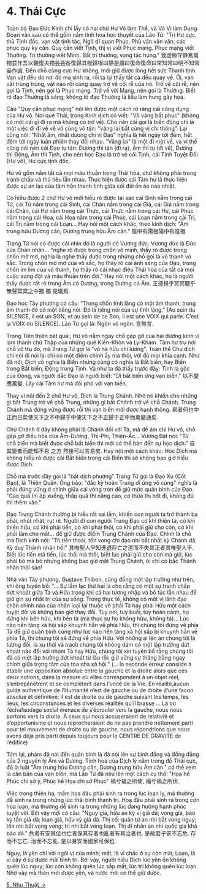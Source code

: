 # 4. Thái Cực

Toàn bộ Đạo Đức Kinh chỉ lấy có hai chữ Hư Vô làm Thể, và Vô Vi làm Dụng. Đoạn 
văn sau có thể gồm nắm tinh hoa học thuyết của Lão Tử: "Trí Hư cực, thủ Tịnh 
đốc, vạn vật tịnh tác. Ngô dĩ quan Phục. Phù vận vân vân, các phục quy kỳ căn. 
Quy căn viết Tịnh, thị vị viết Phục mạng. Phục mạng viết Thường. Tri thường viết 
Minh. Bất tri thường, vọng tác hung."
致虚極守静篤萬物並作吾以觀復夫物芸芸各復歸其根歸根曰静是謂曰復命復命曰常知常曰明不知常妄作凶.
Đến chỗ cùng cực Hư không, mới giữ được lòng hết sức Thanh tịnh. Vạn vật đều do
nơi đó mà sinh ra, rồi ta lại thấy tất cả đều quay về. Ôi, vạn vật trùng trùng,
vật nào rồi cũng quay trở về cội rễ của nó. Trở về cội rễ, nên gọi là Tịnh, nên 
gọi là Phục mạng. Trở về với Mạng, nên gọi là Thường. Biết rõ đạo Thường là 
sáng; không tỏ đạo Thường là liều làm hung gây họa.

Câu "Quy căn phục mạng" nói lên được một cách rõ ràng cái công dụng của Hư vô.
Nơi quẻ Thái, trong Kinh dịch có viết: "Vô vãng bất phục" (không có một cái gì
đi ra mà không có trở về). Cho nên cái gọi là biến động chỉ là một việc đi đi về
về vô cùng vô tận: "vãng lai bất cùng vị chi thông". Lại cũng nói: "Nhất âm,
nhất dương chi vị Đạo" nghĩa là hết ngày tới đêm, hết đêm tới ngày luân phiên
thay đổi nhau. "Vãng lai" là một đi một về, và vì thế cũng nói nên cái Đạo tụ
tán: Dương thì tán (đi ra), Âm thì tụ (đi về), Dương thì Động, Âm thì Tịnh, cho
nên học Đạo là trở về cõi Tịnh, cái Tịnh Tuyệt Đối (Hư vô), Hư cực tịnh đốc.

Hư vô gồm nắm tất cả mọi mâu thuẫn trong Thái hòa, chứ không phải trong tranh
chấp và thủ tiêu lẫn nhau. Thực hiện được cái Tâm hư là thực hiện được sự an lạc
của tâm hồn thanh tịnh giữa cõi đời ồn ào náo nhiệt.

Có hiểu được 2 chữ Hư vô mới hiểu rõ được tại sao cái Sinh nằm trong cái Tử, cái
Tử nằm trong cái Sinh, cái Chân nằm trong cái Giả, cái Giả nằm trong cái Chân,
cái Hư nằm trong cái Thực, cái Thực nằm trong cái Hư, cái Phúc nằm trong cái
Họa, cái Họa nằm trong cái Phúc, cái Loạn nằm trong cái Trị, cái Trị nằm trong
cái Loạn... Hay nói một cách khác, theo kinh dịch: "Âm trung hữu Dương căn,
Dương trung hữu Âm căn." 陰中有陽根陽中有陰根.

Trang Tử nói có được cái nhìn đó là người có Vương đức. Vương đức là Đức của
Chân nhân... "nghe rõ được trong chốn vô minh, thấy rõ được trong chốn mờ mờ,
nghĩa là nghe thấy được trong những chỗ gọi là vô thanh vô sắc. Trong chốn mờ
mờ của vô sắc, họ thấy rõ cái ánh sáng của Đạo, trong chốn im lìm của vô thanh,
họ thấy rõ cái nhạc điệu Thái hòa của tất cả mọi cuộc xung đột và mâu thuẫn trên
đời." Hay nói một cách khác, họ là người thấy được rất rõ trong Âm có Dương,
trong Dương có Âm. 王德視乎冥冥聽乎無聲冥冥之中獨 獨 見曉焉.

Đạo học Tây phương có câu: "Trong chốn tĩnh lặng có một âm thanh, trong âm thanh
đó có một tiếng nói. Đó là tiếng nói của sự tĩnh lặng." (Au sein du SILENCE, il
est un SON, et au sein de ce Son, il est une VOIX qui parle. C’est la VOIX du
SILENCE). Lão Tử gọi là: Ngôn vô ngôn. 言無言.

Trong Tiên thiên bát quái, Hư vô nằm ngay chỗ gặp gỡ của hai đường kinh vĩ làm
thành chữ Thập của những quẻ Kiền-Khôn và Ly-Khảm. Tâm hư trụ nơi chỗ vô trụ đó,
mà Trang Tử gọi là "vô hà hữu chi lương". Toàn thể Chu dịch chỉ nói đi nói lại
chỉ có một điểm chính ấy mà thôi, với đủ mọi khía cạnh. Như đã nói, Dịch có
nghĩa là Biến nhưng cũng có nghĩa là Bất biến, hay Biến trong Bất biến, Động
trong Tịnh. Và như ta đã thấy trước đây: Tịnh là gốc của Động, và người đắc Đạo
là người biết: "Dĩ bất biến ứng vạn biến." 以不變應萬變. Lấy cái Tâm hư mà đối
phó với vạn biến.

Thay vì nói đến 2 chữ Hư vô, Dịch là Trung Chánh. Nhờ nó khiến cho những gì bất
Trung trở về chỗ Trung, những gì bất Chánh trở về chỗ Chánh. Trung Chánh mà đứng
vững được rồi thì vạn biến mới được hanh thông.
易者何也中正而已矣使天下之不中歸于中使天下之不正歸于正中而萬變通矣.

Chữ Chánh ở đây không phải là Chánh đối với Tà, mà để ám chỉ Hư vô, chỗ gặp gỡ
điều hòa của Âm-Dương, Thị-Phi, Thiện-Ác... Vương Bật nói: "Từ chỗ biến mà biết
được chỗ bất biến thì mới có thể bàn đến sự học dịch."
自其變者而能知不易 之方 然後可以言易矣. Hay nói một cách khác: Học Dịch mà không
hiểu rõ được cái Bất biến trong cái Biến thì sẽ không bao giờ hiểu được Dịch.

Chỗ mà trước đây gọi là "bất dịch phương" Trang Tử gọi là Đạo Xu (Cốt Đạo), là
Thiên Quân. Ông bảo: "đắc kỳ hoàn Trung dĩ ứng vô cùng" nghĩa là phải đứng vững
ở chính giữa cái vòng tròn để giữ mức quân bình của Đạo. "Cao quá thì ép xuống,
thấp quá thì nâng cao, có thừa thì bớt đi, không đủ thì thêm vào."

Đạo Trung Chánh thường bị hiểu rất sai lầm, khiến con người ta trở thành ba
phải, nhút nhát, rụt rè. Người đi con người Trung Đạo có khi thiên tả, có khi
thiên hữu, có khi phải tiến, có khi phải thôi, có khi phải giữ cho còn, có khi
phải làm cho mất... để giữ được điểm Trung Chánh của Đạo. Chính là chỗ mà Dịch
kinh nói: "Tri tiến thoái, tồn vong chi đạo nhi bất nhất kỳ Chánh dã. Kỳ duy
Thánh nhân hồ!"
其唯聖人乎知進退存亡之道而不失其正者其唯聖人乎. Biết lúc tiến mà tiến, lúc thối mà
thối, biết lúc phải giữ cho còn mà giữ, lúc phải bỏ mà bỏ nhưng không bao giờ
mất Trung Chánh, ôi chỉ có bậc Thánh nhân thôi sao!

Nhà văn Tây phương, Gustave Thibon, cũng đồng một lập trường như trên, khi ông
tuyên bố: "... Sự lầm lạc thứ hai là cho rằng có một sự tranh chấp dứt khoát
giữa Tả và Hữu trong khi cả hai tương nhập và bổ túc lẫn nhau để giữ gìn sự nhất
trí của sự sống. Trong thực tế, không có một vị lãnh đạo chân chính nào của nhân
loại lại thuộc về phái Tả hay phái Hữu một cách tuyệt đối và không bao giờ thay
đổi. Tùy nơi, tùy buổi, tùy hoàn cảnh, họ đứng khi bên hữu, khi bên tả (mà thực
sự họ không hữu, không tả)... Lúc nào nền tảng xã hội sắp khuynh hẳn về phía
Hữu, thì chúng tôi đứng về phía Tả để giữ quân bình cũng như lúc nào nền tảng xã
hội sắp bị khuynh hẳn về phía Tả, thì chúng tôi sẽ đứng về phía Hữu. Với những
ai lên án chúng tôi là tương đối, là xu thời và trách chúng tôi không dám có một
lập trường dứt khoát nào đối với nhóm Tả hay Hữu, chúng tôi xin tuyên bố rằng
chúng tôi đã có một lập trường dứt khoát từ lâu rồi: giữ vững sự thăng bằng ngay
chính giữa trọng tâm của tòa nhà xã hội." (... la seconde erreur consiste à
établir une opposition absolue entre la gauche et la droite alors que ces deux
notions, dans la mesure où elles correspondent à un objet réel, s’entrepénètrent
et se complètent dans l’unité de la Vie. En réalité,aucun guide authentique de
l’Humanité n’est de gauche ou de droite d’une facon absolue et définitive: il
est de droite ou de gauche suivant les temps, les lieux, les circonstances et
les diverses réalités qu’il brasse ... Là où l’échafaudage social menace de
s’écrouler vers la gauche, nous nous portons vers la droite. À ceux qui nous
accuseraient de relativié et d’opportunisme et nous reprocheraient de ne pas
prendre nettement parti pour tel mouvement de droite ou de gauche, nous
répondrions que nous avons déjà pris parti depuis toujours pour le CENTRE DE
GRAVITÉ de l’édifice)

Tóm lại, phàm đã nói đến quân bình là đã nói lên sự bình đẳng và đồng đẳng của 2
nguyên lý Âm và Dương. Tinh hoa của Dịch lý nằm trong đồ Thái cực, đó là luật
"Âm trung hữu Dương căn, Dương trung hữu Âm căn." có thể xem là căn bản của vạn
biến, mà Lão Tử đã nêu lên một cách cụ thể: "Họa hề Phúc chi sở ỷ, Phúc hề Họa
chi sở Phục" 禍兮福之所倚, 福兮禍之所伏.

Việc trong thiên hạ, mầm họa đâu phải sinh ra trong lúc loạn ly, mà thường dễ
sinh ra trong những lúc thái bình thạnh trị. Hoạ đâu phải sinh ra trong cơn họa
loạn, mà thường dễ sinh ra trong những lúc đang hưởng hạnh phúc tuyệt vời. Bởi
vậy mới có câu: "Nguy giả, hữu an kỳ vị giả dã; vong giả, bảo kỳ tồn giả dã;
loạn giả, hữu kỳ giả dã. Thị cố: quân tử an nhi bất vong nguy; tồn nhi bất vong
vong; trị nhi bất vong loạn. Thị dĩ nhân an nhi quốc gia khả bảo dã."
危者有安其位也亡者保其存者也亂者有其治者也. 是故君子安不忘危. 存而不忘亡. 治而不忘亂.
是以身安而國家可保也.

Nguy, là yên chí với ngôi vị của mình; mất, là vì chắc ở sự còn mãi; Loạn, là vì
cậy ở sự được mãi bình trị. Bởi vậy, người hiểu Dịch lúc yên ổn không quên lúc
nguy; lúc còn không quên lúc sắp mất; lúc trị không quên lúc loạn. Nhờ vậy mà
thân mới được yên, và nước mới có thể giữ được.

[5. Nhu Thuật &rarr;](https://github.com/thaicuc/tinh-hoa-dao-hoc/blob/master/contents/05-nhu-thuat.md)
